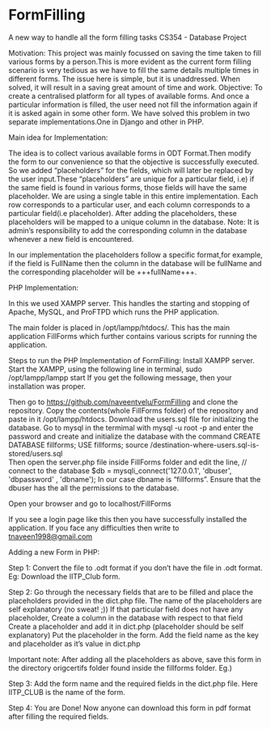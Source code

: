 # FormFilling
A new way to handle all the form filling tasks
CS354 - Database Project


Motivation:
This project was mainly focussed on saving the time taken to fill various forms by a person.This is more evident as the current form filling scenario is very tedious as we have to fill the same details multiple times in different forms.
The issue here is simple, but it is unaddressed. When solved, it will result in a saving great amount of time and work.
Objective:
To create a centralised platform for all types of available forms. And once a particular information is filled, the user need not fill the information again if it is asked again in some other form.
We have solved this problem in two separate implementations.One in Django and other in PHP.

Main idea for Implementation:

The idea is to collect various available forms in ODT Format.Then modify the form to our convenience so that the objective is successfully executed.
So we added “placeholders” for the fields, which will later be replaced by the user input.These “placeholders” are unique for a particular field, i.e) if the same field is found in various forms, those fields will have the same placeholder.
We are using a single table in this entire implementation.
Each row corresponds to a particular user, and each column corresponds to a particular field(i.e  placeholder).
After adding the placeholders, these placeholders will be mapped to a unique column in the database.
Note: It is admin’s responsibility to add the corresponding column in the database whenever a new field is encountered.

In our implementation the placeholders follow a specific format,for example, if the field is FullName then the column in the database will be fullName and the corresponding placeholder will be +++fullName+++.


PHP Implementation:

In this we used XAMPP server. This handles the starting and stopping of Apache, MySQL, and ProFTPD which runs the PHP application.

The main folder is placed in /opt/lampp/htdocs/. This has the main application FillForms which further contains various scripts for running the application.

Steps to run the PHP Implementation of FormFilling:
Install XAMPP server.
Start the XAMPP, using the following line in terminal,
 sudo /opt/lampp/lampp start
If you get the following message, then your installation was proper.


Then go to https://github.com/naveentvelu/FormFilling and clone the repository.
Copy the contents(whole FillForms folder) of the repository and paste in it /opt/lampp/htdocs.
Download the users.sql file for initializing the database.
Go to mysql in the termimal with mysql -u root -p and enter the password and create and initialize the database with the command 
CREATE DATABASE fillforms;
USE fillforms;
source /destination-where-users.sql-is-stored/users.sql   
Then open the server.php file inside FillForms folder and edit the line,
	// connect to the database
$db = mysqli_connect('127.0.0.1', 'dbuser', 'dbpassword' , 'dbname');
In our case dbname is “fillforms”.
Ensure that the dbuser has the all the permissions to the database.

Open your browser and go to localhost/FillForms
 
If you see a login page like this then you have successfully installed the application. 
If you face any difficulties then write to tnaveen1998@gmail.com

Adding a new Form in PHP:

Step 1:
Convert the file to .odt format if you don’t have the file in .odt format.
Eg:
Download the IITP_Club form.

Step 2:
Go through the necessary fields that are to be filled and place the placeholders provided in the dict.php file.
The name of the placeholders are self explanatory (no sweat! ;))
If that particular field does not have any placeholder,
Create a column in the database with respect to that field 
Create a placeholder and add it in dict.php (placeholder should be self explanatory)
Put the placeholder in the form.
Add the field name as the key and placeholder as it’s value in dict.php

Important note:
After adding all the placeholders as above, save this form in the directory origcertifs folder found inside the fillforms folder.
Eg.)

Step 3:
Add the form name and the required fields in the dict.php file.
Here IITP_CLUB is the name of the form.



Step 4:
You are Done!
Now anyone can download this form in pdf format after filling the required fields.
